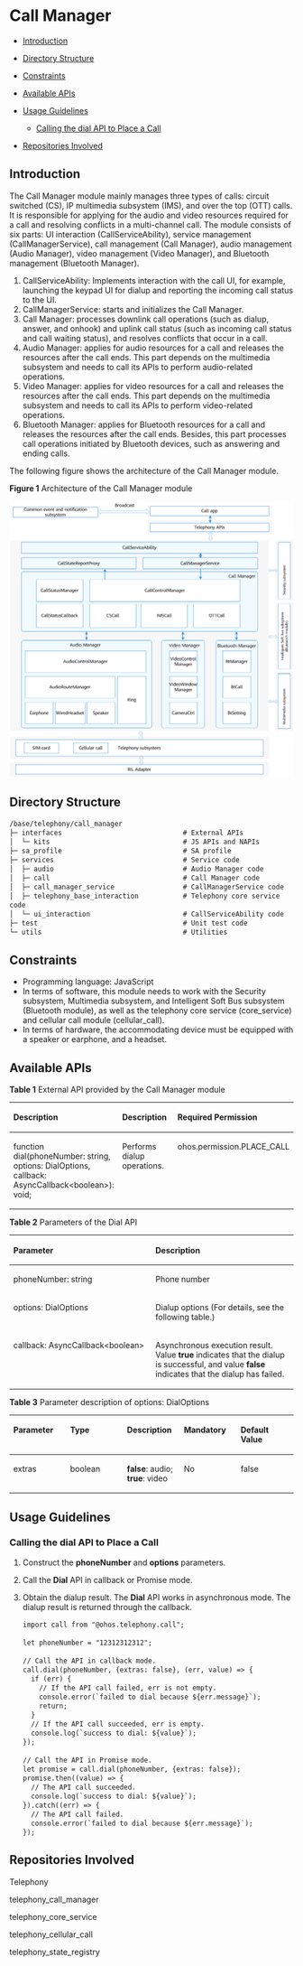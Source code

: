 # Call Manager<a name="EN-US_TOPIC_0000001105058232"></a>

-   [Introduction](#section117mcpsimp)
-   [Directory Structure](#section128mcpsimp)
-   [Constraints](#section131mcpsimp)
-   [Available APIs](#section136mcpsimp)
-   [Usage Guidelines](#section163mcpsimp)
    -   [Calling the dial API to Place a Call](#section113291522113518)

-   [Repositories Involved](#section227mcpsimp)

## Introduction<a name="section117mcpsimp"></a>

The Call Manager module mainly manages three types of calls: circuit switched \(CS\), IP multimedia subsystem \(IMS\), and over the top \(OTT\) calls. It is responsible for applying for the audio and video resources required for a call and resolving conflicts in a multi-channel call. The module consists of six parts: UI interaction \(CallServiceAbility\), service management \(CallManagerService\), call management \(Call Manager\), audio management \(Audio Manager\), video management \(Video Manager\), and Bluetooth management \(Bluetooth Manager\).

1.  CallServiceAbility: Implements interaction with the call UI, for example, launching the keypad UI for dialup and reporting the incoming call status to the UI.
2.  CallManagerService: starts and initializes the Call Manager.
3.  Call Manager: processes downlink call operations \(such as dialup, answer, and onhook\) and uplink call status \(such as incoming call status and call waiting status\), and resolves conflicts that occur in a call.
4.  Audio Manager: applies for audio resources for a call and releases the resources after the call ends. This part depends on the multimedia subsystem and needs to call its APIs to perform audio-related operations.
5.  Video Manager: applies for video resources for a call and releases the resources after the call ends. This part depends on the multimedia subsystem and needs to call its APIs to perform video-related operations.
6.  Bluetooth Manager: applies for Bluetooth resources for a call and releases the resources after the call ends. Besides, this part processes call operations initiated by Bluetooth devices, such as answering and ending calls.

The following figure shows the architecture of the Call Manager module.

**Figure  1**  Architecture of the Call Manager module<a name="fig11440121615591"></a>


![](figures/en-us_architecture-of-the-call-manager-module.png)

## Directory Structure<a name="section128mcpsimp"></a>

```
/base/telephony/call_manager
├─ interfaces                              # External APIs
│  └─ kits                                 # JS APIs and NAPIs
├─ sa_profile                              # SA profile
├─ services                                # Service code
│  ├─ audio                                # Audio Manager code
│  ├─ call                                 # Call Manager code
│  ├─ call_manager_service                 # CallManagerService code
│  ├─ telephony_base_interaction           # Telephony core service code
│  └─ ui_interaction                       # CallServiceAbility code
├─ test                                    # Unit test code
└─ utils                                   # Utilities
```

## Constraints<a name="section131mcpsimp"></a>

-   Programming language: JavaScript
-   In terms of software, this module needs to work with the Security subsystem, Multimedia subsystem, and Intelligent Soft Bus subsystem \(Bluetooth module\), as well as the telephony core service \(core\_service\) and cellular call module \(cellular\_call\).
-   In terms of hardware, the accommodating device must be equipped with a speaker or earphone, and a headset.

## Available APIs<a name="section136mcpsimp"></a>

**Table  1**  External API provided by the Call Manager module

<a name="table137mcpsimp"></a>
<table><thead align="left"><tr id="row143mcpsimp"><th class="cellrowborder" valign="top" width="33.33333333333333%" id="mcps1.2.4.1.1"><p id="entry144mcpsimpp0"><a name="entry144mcpsimpp0"></a><a name="entry144mcpsimpp0"></a>Description</p>
</th>
<th class="cellrowborder" valign="top" width="33.33333333333333%" id="mcps1.2.4.1.2"><p id="entry145mcpsimpp0"><a name="entry145mcpsimpp0"></a><a name="entry145mcpsimpp0"></a>Description</p>
</th>
<th class="cellrowborder" valign="top" width="33.33333333333333%" id="mcps1.2.4.1.3"><p id="entry146mcpsimpp0"><a name="entry146mcpsimpp0"></a><a name="entry146mcpsimpp0"></a>Required Permission</p>
</th>
</tr>
</thead>
<tbody><tr id="row147mcpsimp"><td class="cellrowborder" valign="top" width="33.33333333333333%" headers="mcps1.2.4.1.1 "><p id="p143312519577"><a name="p143312519577"></a><a name="p143312519577"></a>function dial(phoneNumber: string, options: DialOptions, callback: AsyncCallback&lt;boolean&gt;): void;</p>
</td>
<td class="cellrowborder" valign="top" width="33.33333333333333%" headers="mcps1.2.4.1.2 "><p id="entry149mcpsimpp0"><a name="entry149mcpsimpp0"></a><a name="entry149mcpsimpp0"></a>Performs dialup operations.</p>
</td>
<td class="cellrowborder" valign="top" width="33.33333333333333%" headers="mcps1.2.4.1.3 "><p id="entry150mcpsimpp0"><a name="entry150mcpsimpp0"></a><a name="entry150mcpsimpp0"></a>ohos.permission.PLACE_CALL</p>
</td>
</tr>
</tbody>
</table>

**Table  2**  Parameters of the Dial API

<a name="table18488202215170"></a>
<table><thead align="left"><tr id="row748952217179"><th class="cellrowborder" valign="top" width="50%" id="mcps1.2.3.1.1"><p id="p1948942271710"><a name="p1948942271710"></a><a name="p1948942271710"></a>Parameter</p>
</th>
<th class="cellrowborder" valign="top" width="50%" id="mcps1.2.3.1.2"><p id="p1648972215173"><a name="p1648972215173"></a><a name="p1648972215173"></a>Description</p>
</th>
</tr>
</thead>
<tbody><tr id="row749092213171"><td class="cellrowborder" valign="top" width="50%" headers="mcps1.2.3.1.1 "><p id="p14901222191720"><a name="p14901222191720"></a><a name="p14901222191720"></a>phoneNumber: string</p>
</td>
<td class="cellrowborder" valign="top" width="50%" headers="mcps1.2.3.1.2 "><p id="p34906228170"><a name="p34906228170"></a><a name="p34906228170"></a>Phone number</p>
</td>
</tr>
<tr id="row549011221176"><td class="cellrowborder" valign="top" width="50%" headers="mcps1.2.3.1.1 "><p id="p44902223175"><a name="p44902223175"></a><a name="p44902223175"></a>options: DialOptions</p>
</td>
<td class="cellrowborder" valign="top" width="50%" headers="mcps1.2.3.1.2 "><p id="p11490162241718"><a name="p11490162241718"></a><a name="p11490162241718"></a>Dialup options (For details, see the following table.)</p>
</td>
</tr>
<tr id="row149072216176"><td class="cellrowborder" valign="top" width="50%" headers="mcps1.2.3.1.1 "><p id="p5490152211715"><a name="p5490152211715"></a><a name="p5490152211715"></a>callback: AsyncCallback&lt;boolean&gt;</p>
</td>
<td class="cellrowborder" valign="top" width="50%" headers="mcps1.2.3.1.2 "><p id="p649002291718"><a name="p649002291718"></a><a name="p649002291718"></a>Asynchronous execution result. Value <strong id="b1400386820"><a name="b1400386820"></a><a name="b1400386820"></a>true</strong> indicates that the dialup is successful, and value <strong id="b022154719814"><a name="b022154719814"></a><a name="b022154719814"></a>false</strong> indicates that the dialup has failed.</p>
</td>
</tr>
</tbody>
</table>

**Table  3**  Parameter description of options: DialOptions

<a name="table1322739190"></a>
<table><thead align="left"><tr id="row193221031194"><th class="cellrowborder" valign="top" width="20%" id="mcps1.2.6.1.1"><p id="p203224311917"><a name="p203224311917"></a><a name="p203224311917"></a>Parameter</p>
</th>
<th class="cellrowborder" valign="top" width="20%" id="mcps1.2.6.1.2"><p id="p1639614810198"><a name="p1639614810198"></a><a name="p1639614810198"></a>Type</p>
</th>
<th class="cellrowborder" valign="top" width="20%" id="mcps1.2.6.1.3"><p id="p113221730191"><a name="p113221730191"></a><a name="p113221730191"></a>Description</p>
</th>
<th class="cellrowborder" valign="top" width="20%" id="mcps1.2.6.1.4"><p id="p153221330197"><a name="p153221330197"></a><a name="p153221330197"></a>Mandatory</p>
</th>
<th class="cellrowborder" valign="top" width="20%" id="mcps1.2.6.1.5"><p id="p632220310199"><a name="p632220310199"></a><a name="p632220310199"></a>Default Value</p>
</th>
</tr>
</thead>
<tbody><tr id="row123238311920"><td class="cellrowborder" valign="top" width="20%" headers="mcps1.2.6.1.1 "><p id="p932310311197"><a name="p932310311197"></a><a name="p932310311197"></a>extras</p>
</td>
<td class="cellrowborder" valign="top" width="20%" headers="mcps1.2.6.1.2 "><p id="p73966801911"><a name="p73966801911"></a><a name="p73966801911"></a>boolean</p>
</td>
<td class="cellrowborder" valign="top" width="20%" headers="mcps1.2.6.1.3 "><p id="p19821612162118"><a name="p19821612162118"></a><a name="p19821612162118"></a><strong id="b345117841310"><a name="b345117841310"></a><a name="b345117841310"></a>false</strong>: audio; <strong id="b1701410181319"><a name="b1701410181319"></a><a name="b1701410181319"></a>true</strong>: video</p>
</td>
<td class="cellrowborder" valign="top" width="20%" headers="mcps1.2.6.1.4 "><p id="p33231931191"><a name="p33231931191"></a><a name="p33231931191"></a>No</p>
</td>
<td class="cellrowborder" valign="top" width="20%" headers="mcps1.2.6.1.5 "><p id="p12323232197"><a name="p12323232197"></a><a name="p12323232197"></a>false</p>
</td>
</tr>
</tbody>
</table>

## Usage Guidelines<a name="section163mcpsimp"></a>

### Calling the dial API to Place a Call<a name="section113291522113518"></a>

1.  Construct the  **phoneNumber**  and  **options**  parameters.
2.  Call the  **Dial**  API in callback or Promise mode.
3.  Obtain the dialup result. The  **Dial**  API works in asynchronous mode. The dialup result is returned through the callback.

    ```
    import call from "@ohos.telephony.call";

    let phoneNumber = "12312312312";

    // Call the API in callback mode.
    call.dial(phoneNumber, {extras: false}, (err, value) => {
      if (err) {
        // If the API call failed, err is not empty.
        console.error(`failed to dial because ${err.message}`);
        return;
      }
      // If the API call succeeded, err is empty.
      console.log(`success to dial: ${value}`);
    });

    // Call the API in Promise mode.
    let promise = call.dial(phoneNumber, {extras: false});
    promise.then((value) => {
      // The API call succeeded.
      console.log(`success to dial: ${value}`);
    }).catch((err) => {
      // The API call failed.
      console.error(`failed to dial because ${err.message}`);
    });
    ```


## Repositories Involved<a name="section227mcpsimp"></a>

Telephony

telephony_call_manager

telephony_core_service

telephony_cellular_call

telephony_state_registry